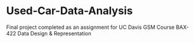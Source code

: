 # Used-Car-Data-Analysis
Final project completed as an assignment for UC Davis GSM Course BAX-422 Data Design &amp; Representation
